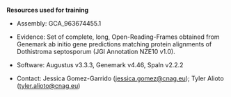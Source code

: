 **Resources used for training**

- Assembly: GCA_963674455.1

- Evidence: Set of complete, long, Open-Reading-Frames obtained from Genemark ab initio gene predictions matching protein alignments of Dothistroma septosporum (JGI Annotation NZE10 v1.0). 

- Software: Augustus v3.3.3, Genemark v4.46, Spaln v2.2.2

- Contact: Jessica Gomez-Garrido (jessica.gomez@cnag.eu); Tyler Alioto (tyler.alioto@cnag.eu)
